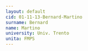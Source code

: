 ```yaml
---
layout: default 
cid: 01-11-13-Bernard-Martino
surname: Bernard
name: Martino
university: Univ. Trento
unita: FMPS
---
```

